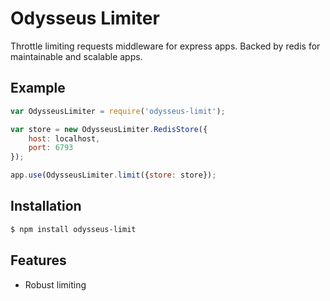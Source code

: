 # Odysseus Limiter
Throttle limiting requests middleware for express apps.
Backed by redis for maintainable and scalable apps.

## Example
```js
var OdysseusLimiter = require('odysseus-limit');

var store = new OdysseusLimiter.RedisStore({
    host: localhost,
    port: 6793
});

app.use(OdysseusLimiter.limit({store: store});
```

## Installation
```bash
$ npm install odysseus-limit
```

## Features
* Robust limiting